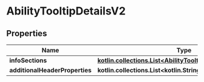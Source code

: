
# AbilityTooltipDetailsV2

## Properties
Name | Type | Description | Notes
------------ | ------------- | ------------- | -------------
**infoSections** | [**kotlin.collections.List&lt;AbilityTooltipDetailsInfoSectionV2&gt;**](AbilityTooltipDetailsInfoSectionV2.md) |  |  [optional]
**additionalHeaderProperties** | **kotlin.collections.List&lt;kotlin.String&gt;** |  |  [optional]



